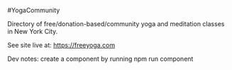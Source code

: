 #YogaCommunity 

Directory of free/donation-based/community yoga and meditation classes in New York City.

See site live at: https://freeyoga.com

Dev notes: create a component by running npm run component